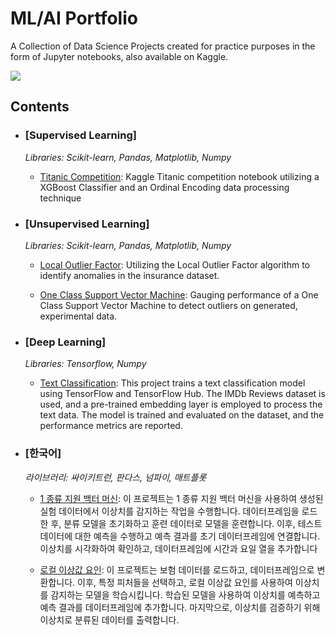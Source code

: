 # ML/AI Portfolio

A Collection of Data Science Projects created for practice purposes in the form of Jupyter notebooks, also available on Kaggle.

[![](https://img.shields.io/badge/ML/AI_Algorithms-20BEFF?style=for-the-badge&logo=Kaggle&logoColor=white)](https://www.kaggle.com/kyeongsupchoi/code?scroll=true)

## Contents

- ### [Supervised Learning]

    _Libraries: Scikit-learn, Pandas, Matplotlib, Numpy_ 

	- [Titanic Competition](https://www.kaggle.com/code/kyeongsupchoi/titanic): Kaggle Titanic competition notebook utilizing a XGBoost Classifier and an Ordinal Encoding data processing technique

- ### [Unsupervised Learning]

	_Libraries: Scikit-learn, Pandas, Matplotlib, Numpy_ 

	- [Local Outlier Factor](https://www.kaggle.com/code/kyeongsupchoi/local-outlier-factor): Utilizing the Local Outlier Factor algorithm to identify anomalies in the insurance dataset. 

	- [One Class Support Vector Machine](https://www.kaggle.com/code/kyeongsupchoi/one-class-support-vector-machine): Gauging performance of a One Class Support Vector Machine to detect outliers on generated, experimental data. 

- ### [Deep Learning]

	_Libraries: Tensorflow, Numpy_ 

	- [Text Classification](https://www.kaggle.com/code/kyeongsupchoi/textclassificationtensorflowhub): This project trains a text classification model using TensorFlow and TensorFlow Hub. The IMDb Reviews dataset is used, and a pre-trained embedding layer is employed to process the text data. The model is trained and evaluated on the dataset, and the performance metrics are reported.

- ### [한국어]

	_라이브러리: 싸이키트런, 판다스, 넘파이, 매트플롯_ 

 	- [1 종류 지원 백터 머신](https://www.kaggle.com/code/kyeongsupchoi/model2-1): 이 프로젝트는 1 종류 지원 백터 머신을 사용하여 생성된 실험 데이터에서 이상치를 감지하는 작업을 수행합니다. 데이터프레임을 로드한 후, 분류 모델을 초기화하고 훈련 데이터로 모델을 훈련합니다. 이후, 테스트 데이터에 대한 예측을 수행하고 예측 결과를 초기 데이터프레임에 연결합니다. 이상치를 시각화하여 확인하고, 데이터프레임에 시간과 요일 열을 추가합니다

    - [로컬 이상값 요인](https://www.kaggle.com/code/kyeongsupchoi/model3): 이 프로젝트는 보험 데이터를 로드하고, 데이터프레임으로 변환합니다. 이후, 특정 피처들을 선택하고, 로컬 이상값 요인를 사용하여 이상치를 감지하는 모델을 학습시킵니다. 학습된 모델을 사용하여 이상치를 예측하고 예측 결과를 데이터프레임에 추가합니다. 마지막으로, 이상치를 검증하기 위해 이상치로 분류된 데이터를 출력합니다. 
